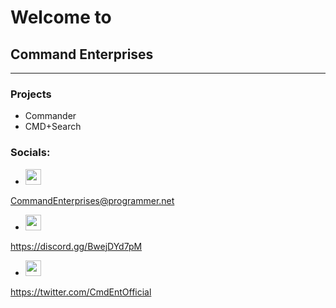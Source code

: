 # Welcome to
## Command Enterprises
***
### Projects
- Commander
- CMD+Search
### Socials:
- <img src="static/assets/other/email.svg" width="25" height="25">   
CommandEnterprises@programmer.net 
- <img src="static/assets/other/discord.svg" width="25" height="25">  
https://discord.gg/BwejDYd7pM
- <img src="static/assets/other/x.png" width="25" height="25">  
https://twitter.com/CmdEntOfficial
